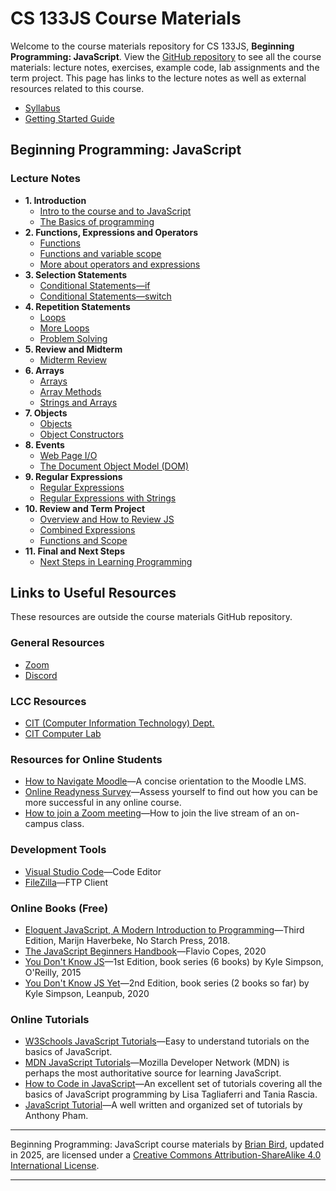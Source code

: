 # CS 133JS Course Materials

Welcome to the course materials repository for CS 133JS, **Beginning Programming: JavaScript**. View the [GitHub repository](https://github.com/LCC-CIT/CS133JS-CourseMaterials) to see all the course materials: lecture notes, exercises, example code, lab assignments and the term project. This page has links to the lecture notes as well as external resources related to this course.

- [Syllabus](CS133JS_Syllabus.md)
- [Getting Started Guide](CS133JS_GettingStarted.md)



## Beginning Programming: JavaScript

### Lecture Notes

- **1. Introduction**
  - [Intro to the course and to JavaScript](LectureNotes/CS133JS-LN-W01-D0-Intro-Overview.md)
  - [The Basics of programming](LectureNotes/CS133JS-LN-W01-D2-ProgrammingBasics-Variables.md)
- **2. Functions, Expressions and Operators**
  - [Functions](LectureNotes/CS133JS-LN-W02-D1-Functions.md)
  - [Functions and variable scope](LectureNotes/CS133JS-LN-W02-D2-FunctionScope-MoreOnFunctions.md)
  - [More about operators and expressions](LectureNotes/CS133JS-LN-W02-D2-MoreOperatorsAndExpressions.md)
- **3. Selection Statements**
  - [Conditional Statements—if](LectureNotes/CS133JS-LN-W03-D1-ConditionalStatements-if.md)
  - [Conditional Statements—switch](LectureNotes/CS133JS-LN-W03-D2-ConditionalStatements-Switch.md)
- **4. Repetition Statements**
  - [Loops](LectureNotes/CS133JS-LN-W04-D1-Loops.md)
  - [More Loops](LectureNotes/CS133JS-LN-W04-D2-MoreOnLoops.md)
  - [Problem Solving](LectureNotes/CS133JS-LN-W04-D3-ProblemSolving.md)
- **5. Review and Midterm**
  - [Midterm Review](LectureNotes/CS133JS-LN-W05-D1-MidtermReview.md)
- **6. Arrays**
  - [Arrays](LectureNotes/CS133JS-LN-W06-D1-Arrays.md)
  - [Array Methods](LectureNotes/CS133JS-LN-W06-D2-ArrayMethods.md)
  - [Strings and Arrays](LectureNotes/CS133JS-LN-W06-D3-StringsAndArrays.md)
- **7. Objects**
  - [Objects](LectureNotes/CS133JS-LN-W07-D1-Objects.md)
  - [Object Constructors](LectureNotes/CS133JS-LN-W07-D2-ObjectConstructors.md)
- **8. Events**
  - [Web Page I/O](LectureNotes/CS133JS-LN-W08-D1-WebPage-io.md)
  - [The Document Object Model (DOM)](LectureNotes/CS133JS-LN-W08-D1-WebPage-io2.md)
- **9. Regular Expressions**
  - [Regular Expressions](LectureNotes/CS133JS-LN-W09-D1-RegularExpressions.md)
  - [Regular Expressions with Strings](LectureNotes/CS133JS-LN-W09-D2-RegexWithStrings.md)
- **10. Review and Term Project**
  - [Overview and How to Review JS](LectureNotes/CS133JS-LN-W10-D0-Review.md)
  - [Combined Expressions](LectureNotes/CS133JS-LN-W10-D1-Review-CombinedExpressions.md)
  - [Functions and Scope](LectureNotes/CCS133JS-LN-W10-D2-Review-FunctionsandScope.md)
- **11. Final and Next Steps**
  - [Next Steps in Learning Programming](LectureNotes/CS133JS-LN-W10-D3-NextLearningSteps.md)



## Links to Useful Resources

These resources are outside the course materials GitHub repository.

### General Resources

- [Zoom](https://zoom.us/)
- [Discord](https://discord.com/)

### LCC Resources

- [CIT (Computer Information Technology) Dept.](https://www.lanecc.edu/cit)
- [CIT Computer Lab](https://www.lanecc.edu/programs-academics/academic-departments/business-technology-and-trades/computer-information-technology/cit-computer-lab)

### Resources for Online Students

- [How to Navigate Moodle](http://bit.ly/LCC-MoodleNav)—A concise orientation to the Moodle LMS.
- [Online Readyness Survey](http://bit.ly/LCC-MoodleNav)—Assess yourself to find out how you can be more successful in any online course.
- [How to join a Zoom meeting](https://support.zoom.us/hc/en-us/articles/201362193-How-Do-I-Join-A-Meeting-)—How to join the live stream of an on-campus class.

### Development Tools

- [Visual Studio Code](https://code.visualstudio.com/)—Code Editor
- [FileZilla](https://filezilla-project.org/)—FTP Client

### Online Books (Free)

- [Eloquent JavaScript, A Modern Introduction to Programming](https://elementsofai.com/)—Third Edition, Marijn Haverbeke, No Starch Press, 2018.
- [The JavaScript Beginners Handbook](https://www.freecodecamp.org/news/the-complete-javascript-handbook-f26b2c71719c/)—Flavio Copes, 2020
- [You Don't Know JS](https://github.com/getify/You-Dont-Know-JS/blob/1st-ed/README.md)—1st Edition, book series (6 books) by Kyle Simpson, O'Reilly, 2015
- [You Don't Know JS Yet](https://github.com/getify/You-Dont-Know-JS/blob/1st-ed/README.md)—2nd Edition, book series (2 books so far) by Kyle Simpson, Leanpub, 2020

### Online Tutorials

- [W3Schools JavaScript Tutorials](https://www.w3schools.com/js/)—Easy to understand tutorials on the basics of JavaScript.
- [MDN JavaScript Tutorials](https://developer.mozilla.org/en-US/docs/Learn/JavaScript)—Mozilla Developer Network (MDN) is perhaps the most authoritative source for learning JavaScript.
- [How to Code in JavaScript](https://www.digitalocean.com/community/tutorial_series/how-to-code-in-javascript)—An excellent set of tutorials covering all the basics of JavaScript programming by Lisa Tagliaferri and Tania Rascia.
- [JavaScript Tutorial](https://www.javascripttutorial.net/)—A well written and organized set of tutorials by Anthony Pham.

---

Beginning Programming: JavaScript course materials by [Brian Bird](https://profbird.dev/), updated in 2025, are licensed under a [Creative Commons Attribution-ShareAlike 4.0 International License](http://creativecommons.org/licenses/by-sa/4.0/).

---